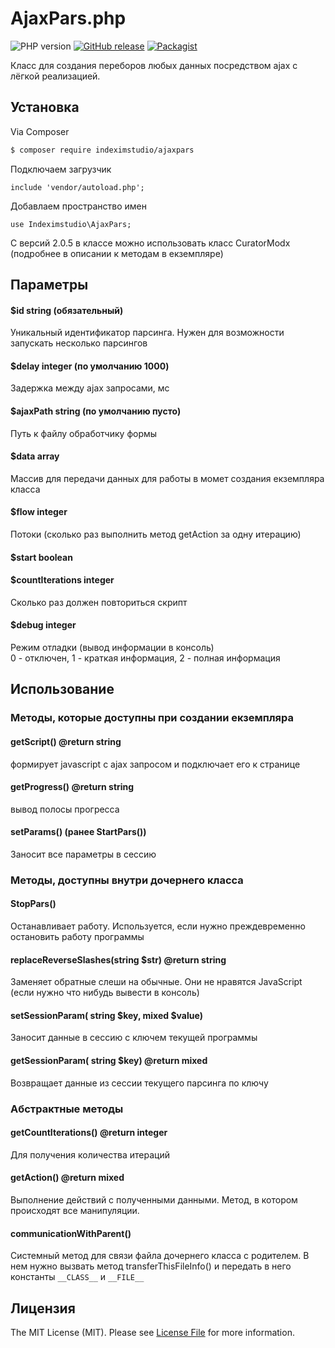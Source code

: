 AjaxPars.php
========
![PHP version](https://img.shields.io/badge/PHP->=v5.6-green.svg?php=5.6)    [![GitHub release](https://img.shields.io/badge/releases-2.0.5-blue.svg)](https://github.com/indeximstudio/AjaxPars/tree/2.0.1)
[![Packagist](https://img.shields.io/packagist/l/doctrine/orm.svg)]()

Класс для создания переборов любых данных посредством ajax c лёгкой реализацией.


## Установка

Via Composer

``` bash
$ composer require indeximstudio/ajaxpars
```
Подключаем загрузчик
```
include 'vendor/autoload.php';
```  
Добавлаем пространство имен
```
use Indeximstudio\AjaxPars;
```

С версий 2.0.5 в классе можно использовать класс 
CuratorModx (подробнее в описании к методам в екземпляре)

## Параметры  
#### $id string (обязательный)
Уникальный идентификатор парсинга. Нужен для возможности запускать несколько парсингов  
#### $delay integer (по умолчанию 1000)
Задержка между ajax запросами, мс  
#### $ajaxPath string (по умолчанию пусто)
Путь к файлу обработчику формы  
#### $data array
Массив для передачи данных для работы в момет создания екземпляра класса  
#### $flow integer
Потоки (сколько раз выполнить метод getAction за одну итерацию)  
#### $start boolean
  
#### $countIterations integer
Сколько раз должен повториться скрипт  
#### $debug integer
Режим отладки (вывод информации в консоль)  
0 - отключен, 1 - краткая информация, 2 - полная информация  
## Использование

### Методы, которые доступны при создании екземпляра
#### getScript() @return string
формирует javascript с ajax запросом и подключает его к странице

#### getProgress() @return string
вывод полосы прогресса

#### setParams() (ранее StartPars())
Заносит все параметры в сессию

### Методы, доступны внутри дочернего класса  

#### StopPars()
Останавливает работу. Используется, если нужно преждевременно остановить работу программы

#### replaceReverseSlashes(string $str) @return string
Заменяет обратные слеши на обычные. Они не нравятся JavaScript (если нужно что нибудь вывести в консоль)

#### setSessionParam( string $key, mixed $value)
Заносит данные в сессию с ключем текущей программы

#### getSessionParam( string $key) @return mixed
Возвращает данные из сессии текущего парсинга по ключу

### Абстрактные методы

#### getCountIterations() @return integer
Для получения количества итераций

#### getAction() @return mixed
Выполнение действий c полученными данными. Метод, в котором происходят все манипуляции.

#### communicationWithParent()
Системный метод для связи файла дочернего класса с родителем. В нем нужно вызвать метод transferThisFileInfo() и передать в него константы `__CLASS__` и `__FILE__`

## Лицензия

The MIT License (MIT). Please see [License File](LICENSE) for more information.
